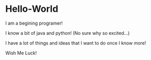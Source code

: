 # Hello-World

I am a begining programer!

I know a bit of java and python! (No sure why so excited...)

I have a lot of things and ideas that I want to do once I know more!

Wish Me Luck!
